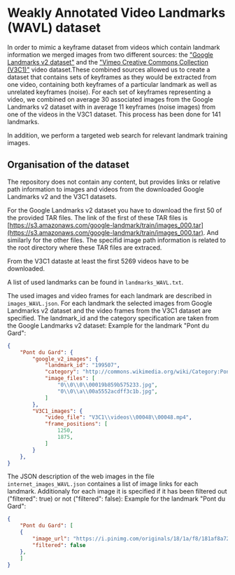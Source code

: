 #  Weakly Annotated Video Landmarks (WAVL) dataset

In order to mimic a keyframe dataset from videos which contain landmark information we merged images from two different sources: the ["Google Landmarks v2 dataset"](https://github.com/cvdfoundation/google-landmark) and the ["Vimeo Creative Commons Collection (V3C1)"](https://catalog.data.gov/dataset/vimeo-creative-commons-collection-v3c1) video dataset.These combined sources allowed us to create a dataset that contains sets of keyframes as they would be extracted from one video, containing both keyframes of a particular landmark as well as unrelated keyframes (noise).
For each set of keyframes representing a video, we combined on average 30 associated images from the Google Landmarks v2 dataset with in average 11 keyframes (noise images) from one of the videos in the V3C1 dataset. This process has been done for 141 landmarks.

In addition, we perform a targeted web search for relevant landmark training images.


## Organisation of the dataset

The repository does not contain any content, but provides links or relative path information to images and videos from the downloaded Google Landmarks v2 and the V3C1 datasets.

For the Google Landmarks v2 dataset you have to download the first 50 of the provided TAR files. The link of the first of these TAR files is [https://s3.amazonaws.com/google-landmark/train/images_000.tar](https://s3.amazonaws.com/google-landmark/train/images_000.tar). And similarly for the other files. 
The specifid image path information is related to the root directory where these TAR files are extraced.

From the V3C1 dataste at least the first 5269 videos have to be downloaded.


A list of used landmarks can be found in ```landmarks_WAVL.txt```.

The used images and video frames for each landmark are described in ```images_WAVL.json```.
For each landmark the selected images from Google Landmarks v2 dataset and the video frames from the V3C1 dataset are specified.
The landmark_id and the category specification are taken from the Google Landmarks v2 dataset:
Example for the landmark "Pont du Gard":
```json
{
    "Pont du Gard": {
        "google_v2_images": {
            "landmark_id": "199507",
            "category": "http://commons.wikimedia.org/wiki/Category:Pont_du_Gard",
            "image_files": [
                "0\\0\\0\\00019b859b575233.jpg",
                "0\\0\\a\\00a5552acdff3c1b.jpg",
            ]
        },
        "V3C1_images": {
            "video_file": "V3C1\\videos\\00048\\00048.mp4",
            "frame_positions": [
                1250,
                1875,
            ]
        }
    },
}
```

The JSON description of the web images in the file ```internet_images_WAVL.json``` containes a list of image links for each landmark. Additionaly for each image it is specified if it has been filtered out ("filtered": true) or not ("filtered": false):
Example for the landmark "Pont du Gard":
```json
{
    "Pont du Gard": [
	{
	    "image_url": "https://i.pinimg.com/originals/18/1a/f8/181af8a72831026b18091e244b89fdfa.jpg",
	    "filtered": false
	},
    ]
}
```
